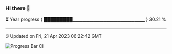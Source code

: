 ### Hi there 👋

⏳ Year progress { █████████▁▁▁▁▁▁▁▁▁▁▁▁▁▁▁▁▁▁▁▁▁ } 30.21 %

---

⏰ Updated on Fri, 21 Apr 2023 06:22:42 GMT

![Progress Bar CI](https://github.com/ZhaoGui/ZhaoGui/workflows/Progress%20Bar%20CI/badge.svg)
